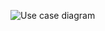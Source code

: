 

![Use case diagram](https://www.planttext.com/api/plantuml/png/UhzxlqDnIM9HIMbk3bTUVaggWbAefu9FOcLgaP92DPU2GhHhRa5EVcLgga9uVb4sK6b9PdvUSInNBHTKkLDfSMPUQd6nWaz-UcOoYbPKAIGzBeabYGgEoSbWEIGDIE98gZtpIbBJYy0MewfsCb80wKXAB4u5ArTN24hDWJWm8xEWc0k7snLqTUqm7OSk0565uY8K7bGUnGrS3gbvAQ2G10000F__0m00)


